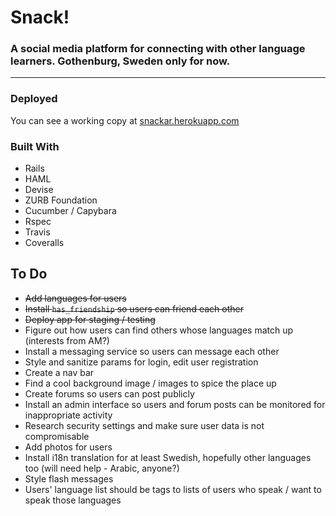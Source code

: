 # Snack!
### A social media platform for connecting with other language learners. Gothenburg, Sweden only for now.
___________

### Deployed
You can see a working copy at [snackar.herokuapp.com](https://snackar.herokuapp.com)

### Built With
- Rails
- HAML
- Devise
- ZURB Foundation
- Cucumber / Capybara
- Rspec
- Travis
- Coveralls

## To Do
- ~~Add languages for users~~
- ~~Install `has_friendship` so users can friend each other~~
- ~~Deploy app for staging / testing~~
- Figure out how users can find others whose languages match up (interests from AM?)
- Install a messaging service so users can message each other
- Style and sanitize params for login, edit user registration
- Create a nav bar
- Find a cool background image / images to spice the place up
- Create forums so users can post publicly
- Install an admin interface so users and forum posts can be monitored for inappropriate activity
- Research security settings and make sure user data is not compromisable
- Add photos for users
- Install i18n translation for at least Swedish, hopefully other languages too (will need help - Arabic, anyone?)
- Style flash messages
- Users' language list should be tags to lists of users who speak / want to speak those languages

